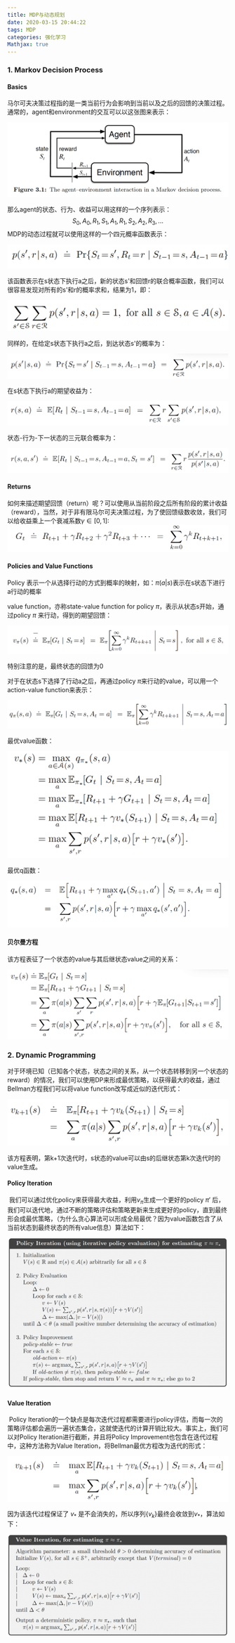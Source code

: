```yaml
---
title: MDP与动态规划
date: 2020-03-15 20:44:22
tags: MDP
categories: 强化学习
Mathjax: true
---
```


### 1. Markov Decision Process

#### Basics

​	马尔可夫决策过程指的是一类当前行为会影响到当前以及之后的回馈的决策过程。通常的，agent和environment的交互可以以这张图来表示：

![image-20200315205052715](MDP与动态规划/image-20200315205052715.png)

那么agent的状态、行为、收益可以用这样的一个序列表示：
$$
S_0,A_0,R_1,S_1,A_1,R_1,S_2,A_2,R_3,...
$$
MDP的动态过程就可以使用这样的一个四元概率函数表示：

![image-20200315205902682](MDP与动态规划/image-20200315205902682.png)

该函数表示在s状态下执行a之后，新的状态s'和回馈r的联合概率函数，我们可以很容易发现对所有的s'和r的概率求和，结果为1，即：

![image-20200315210210391](MDP与动态规划/image-20200315210210391.png)

同样的，在给定s状态下执行a之后，到达状态s'的概率为：

![image-20200315210414915](MDP与动态规划/image-20200315210414915.png)

在s状态下执行a的期望收益为：

![image-20200315210532696](MDP与动态规划/image-20200315210532696.png)

状态-行为-下一状态的三元联合概率为：

![image-20200315210649967](MDP与动态规划/image-20200315210649967.png)

#### Returns

如何来描述期望回馈（return）呢？可以使用从当前阶段之后所有阶段的累计收益（reward），当然，对于非有限马尔可夫决策过程，为了使回馈级数收敛，我们可以给收益乘上一个衰减系数$\gamma\in[0,1]$:![image-20200315211331021](MDP与动态规划/image-20200315211331021.png)

#### Policies and Value Functions

Policy 表示一个从选择行动的方式到概率的映射，如：$\pi(a|s)$表示在s状态下进行a行动的概率

value function，亦称state-value function for policy $\pi$，表示从状态s开始，通过policy $\pi$ 来行动，得到的期望回馈：

![image-20200315212531648](MDP与动态规划/image-20200315212531648.png)

特别注意的是，最终状态的回馈为0

对于在状态s下选择了行动a之后，再通过policy $\pi$来行动的value，可以用一个action-value function来表示：

![image-20200315213059202](MDP与动态规划/image-20200315213059202.png)

最优value函数：

![image-20200315221842721](MDP与动态规划/image-20200315221842721.png)

最优q函数：

![image-20200315221958549](MDP与动态规划/image-20200315221958549.png)

#### 贝尔曼方程

该方程表征了一个状态的value与其后继状态value之间的关系：

![image-20200315213236299](MDP与动态规划/image-20200315213236299.png)



### 2. Dynamic Programming

​	对于环境已知（已知各个状态，状态之间的关系，从一个状态转移到另一个状态的reward）的情况，我们可以使用DP来形成最优策略，以获得最大的收益，通过Bellman方程我们可以将value function改写成近似的迭代形式：

![image-20200315222214501](MDP与动态规划/image-20200315222214501.png)

该方程表明，第k+1次迭代时，s状态的value可以由s的后继状态第k次迭代时的value生成。



#### Policy Iteration

​	我们可以通过优化policy来获得最大收益，利用$v_\pi$生成一个更好的policy $\pi'$ 后，我们可以迭代地，通过不断的策略评估和策略更新来生成更好的policy，直到最终形会成最优策略，（为什么贪心算法可以形成全局最优？因为value函数包含了从当前状态到最终状态的所有value信息）算法如下：

![image-20200315223618348](MDP与动态规划/image-20200315223618348.png)



#### Value Iteration

​	Policy Iteration的一个缺点是每次迭代过程都需要进行policy评估，而每一次的策略评估都会遍历一遍状态集合，这就使迭代的计算开销比较大。事实上，我们可以对Policy Iteration进行截断，并且将Policy Improvement也包含在迭代过程中，这种方法称为Value Iteration，将Bellman最优方程改为迭代的形式：

![image-20200315225215085](MDP与动态规划/image-20200315225215085.png)

因为该迭代过程保证了 $v_*$ 是不会消失的，所以序列{$v_k$}最终会收敛到$v_*$，算法如下：

![image-20200315225650017](MDP与动态规划/image-20200315225650017.png)

